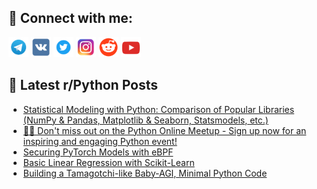 ## 🔎 Connect with me:
[<img src="https://github.com/bullbesh/bullbesh/blob/main/images/Telegram.png" width="32" height="32" />](https://t.me/bullbesh)
[<img src="https://github.com/bullbesh/bullbesh/blob/main/images/VK.png" width="32" height="32" />](https://vk.com/bullbesh)
[<img src="https://github.com/bullbesh/bullbesh/blob/main/images/Twitter.png" width="32" height="32" />](https://twitter.com/bullbesh1)
[<img src="https://github.com/bullbesh/bullbesh/blob/main/images/Instagram.png" width="32" height="32" />](https://www.instagram.com/bullbesh)
[<img src="https://github.com/bullbesh/bullbesh/blob/main/images/Reddit.png" width="32" height="32" />](https://www.reddit.com/user/bullbesh)
[<img src="https://github.com/bullbesh/bullbesh/blob/main/images/YouTube.png" width="32" height="32" />](https://www.youtube.com/channel/UCtfjRs6uzgq5mfm8S06WTcg)

## 📕 Latest r/Python Posts
<!-- BLOG-POST-LIST:START -->
- [Statistical Modeling with Python: Comparison of Popular Libraries &lpar;NumPy &amp; Pandas, Matplotlib &amp; Seaborn, Statsmodels, etc.&rpar;](https://www.reddit.com/r/Python/comments/1591u5o/statistical_modeling_with_python_comparison_of/)
- [🐍🌐 Don&#39;t miss out on the Python Online Meetup - Sign up now for an inspiring and engaging Python event!](https://www.reddit.com/r/Python/comments/1590z5k/dont_miss_out_on_the_python_online_meetup_sign_up/)
- [Securing PyTorch Models with eBPF](https://www.reddit.com/r/Python/comments/158zdz7/securing_pytorch_models_with_ebpf/)
- [Basic Linear Regression with Scikit-Learn](https://www.reddit.com/r/Python/comments/158ywxu/basic_linear_regression_with_scikitlearn/)
- [Building a Tamagotchi-like Baby-AGI, Minimal Python Code](https://www.reddit.com/r/Python/comments/158v4oa/building_a_tamagotchilike_babyagi_minimal_python/)
<!-- BLOG-POST-LIST:END -->
